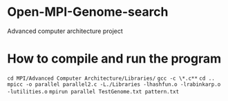 # Open-MPI-Genome-search
Advanced computer architecture project

# How to compile and run the program
```cd MPI/Advanced Computer Architecture/Libraries/```
```gcc -c \*.c**```
```cd ..```
```mpicc -o parallel parallel2.c -L./Libraries -lhashfun.o -lrabinkarp.o -lutilities.o```
```mpirun parallel TestGenome.txt pattern.txt```
